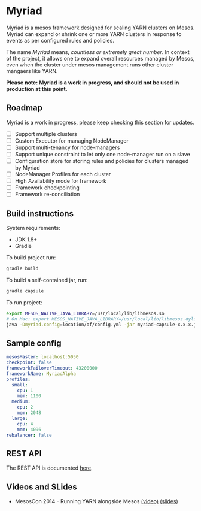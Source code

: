 # Myriad

Myriad is a mesos framework designed for scaling YARN clusters on Mesos. Myriad can expand or shrink one or more YARN clusters in response to events as per configured rules and policies.

The name _Myriad_ means, _countless or extremely great number_. In context of the project, it allows one to expand overall resources managed by Mesos, even when the cluster under mesos management runs other cluster mangaers like YARN.

**Please note: Myriad is a work in progress, and should not be used in production at this point.**

## Roadmap
Myriad is a work in progress, please keep checking this section for updates.

- [ ] Support multiple clusters
- [ ] Custom Executor for managing NodeManager
- [ ] Support multi-tenancy for node-managers
- [ ] Support unique constraint to let only one node-manager run on a slave
- [ ] Configuration store for storing rules and policies for clusters managed by Myriad
- [ ] NodeManager Profiles for each cluster
- [ ] High Availability mode for framework
- [ ] Framework checkpointing
- [ ] Framework re-conciliation

## Build instructions
System requirements:
* JDK 1.8+
* Gradle

To build project run:
```bash
gradle build
```

To build a self-contained jar, run:
```bash
gradle capsule
```

To run project:
```bash
export MESOS_NATIVE_JAVA_LIBRARY=/usr/local/lib/libmesos.so
# On Mac: export MESOS_NATIVE_JAVA_LIBRARY=/usr/local/lib/libmesos.dylib
java -Dmyriad.config=location/of/config.yml -jar myriad-capsule-x.x.x.jar
```

## Sample config

```yaml
mesosMaster: localhost:5050
checkpoint: false
frameworkFailoverTimeout: 43200000
frameworkName: MyriadAlpha
profiles:
  small:
    cpu: 1
    mem: 1100
  medium:
    cpu: 2
    mem: 2048
  large:
    cpu: 4
    mem: 4096
rebalancer: false
```

## REST API

The REST API is documented [here](docs/API.md).

## Videos and SLides
* MesosCon 2014 - Running YARN alongside Mesos [(video)](https://www.youtube.com/watch?v=d7vZWm_xS9c) [(slides)](https://speakerdeck.com/mohit/running-yarn-alongside-mesos-mesoscon-2014)
